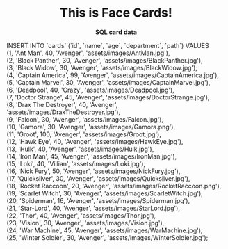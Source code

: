<h1 align="center">
  <b>This is Face Cards!</b>
</h1>

<p align="center">
    <b>SQL card data</b>
    <p>
    INSERT INTO `cards` (`id`, `name`, `age`, `department`, `path`) VALUES<br>
	(1, 'Ant Man', 40, 'Avenger', 'assets/images/AntMan.jpg'),<br>
	(2, 'Black Panther', 30, 'Avenger', 'assets/images/BlackPanther.jpg'),<br>
	(3, 'Black Widow', 30, 'Avenger', 'assets/images/BlackWidow.jpg'),<br>
	(4, 'Captain America', 99, 'Avenger', 'assets/images/CaptainAmerica.jpg'),<br>
	(5, 'Captain Marvel', 30, 'Avenger', 'assets/images/CaptainMarvel.jpg'),<br>
	(6, 'Deadpool', 40, 'Crazy', 'assets/images/Deadpool.jpg'),<br>
	(7, 'Doctor Strange', 45, 'Avenger', 'assets/images/DoctorStrange.jpg'),<br>
	(8, 'Drax The Destroyer', 40, 'Avenger', 'assets/images/DraxTheDestroyer.jpg'),<br>
	(9, 'Falcon', 30, 'Avenger', 'assets/images/Falcon.jpg'),<br>
	(10, 'Gamora', 30, 'Avenger', 'assets/images/Gamora.png'),<br>
	(11, 'Groot', 100, 'Avenger', 'assets/images/Groot.jpg'),<br>
	(12, 'Hawk Eye', 40, 'Avenger', 'assets/images/HawkEye.jpg'),<br>
	(13, 'Hulk', 40, 'Avenger', 'assets/images/Hulk.jpg'),<br>
	(14, 'Iron Man', 45, 'Avenger', 'assets/images/IronMan.jpg'),<br>
	(15, 'Loki', 40, 'Villian', 'assets/images/Loki.jpg'),<br>
	(16, 'Nick Fury', 50, 'Avenger', 'assets/images/NickFury.jpg'),<br>
	(17, 'Quicksilver', 30, 'Avenger', 'assets/images/Quicksilver.jpg'),<br>
	(18, 'Rocket Raccoon', 20, 'Avenger', 'assets/images/RocketRaccoon.png'),<br>
	(19, 'Scarlet Witch', 30, 'Avenger', 'assets/images/ScarletWitch.jpg'),<br>
	(20, 'Spiderman', 16, 'Avenger', 'assets/images/Spiderman.jpg'),<br>
	(21, 'Star-Lord', 40, 'Avenger', 'assets/images/StarLord.jpg'),<br>
	(22, 'Thor', 40, 'Avenger', 'assets/images/Thor.jpg'),<br>
	(23, 'Vision', 30, 'Avenger', 'assets/images/Vision.jpg'),<br>
	(24, 'War Machine', 45, 'Avenger', 'assets/images/WarMachine.jpg'),<br>
	(25, 'Winter Soldier', 30, 'Avenger', 'assets/images/WinterSoldier.jpg');
    </p>
</p>